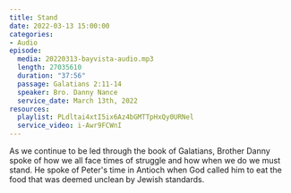 ```yaml
---
title: Stand
date: 2022-03-13 15:00:00
categories:
- Audio
episode:
  media: 20220313-bayvista-audio.mp3
  length: 27035610
  duration: "37:56"
  passage: Galatians 2:11-14
  speaker: Bro. Danny Nance
  service_date: March 13th, 2022
resources: 
  playlist: PLdltai4xtI5ix6Az4bGMTTpHxQy0URNel
  service_video: i-Awr9FCWnI
---
```

As we continue to be led through the book of Galatians, Brother Danny spoke of how we all face times of struggle and how when we do we must stand. He spoke of Peter's time in Antioch when God called him to eat the food that was deemed unclean by Jewish standards.